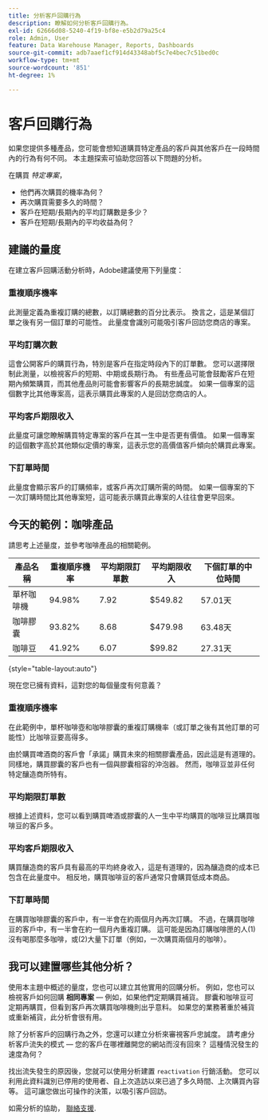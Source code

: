 ```yaml
---
title: 分析客戶回購行為
description: 瞭解如何分析客戶回購行為。
exl-id: 62666d08-5240-4f19-bf8e-e5b2d79a25c4
role: Admin, User
feature: Data Warehouse Manager, Reports, Dashboards
source-git-commit: adb7aaef1cf914d43348abf5c7e4bec7c51bed0c
workflow-type: tm+mt
source-wordcount: '851'
ht-degree: 1%

---
```


# 客戶回購行為

如果您提供多種產品，您可能會想知道購買特定產品的客戶與其他客戶在一段時間內的行為有何不同。 本主題探索可協助您回答以下問題的分析。

在購買 *特定專案*，

* 他們再次購買的機率為何？
* 再次購買需要多久的時間？
* 客戶在短期/長期內的平均訂購數是多少？
* 客戶在短期/長期內的平均收益為何？

## 建議的量度

在建立客戶回購活動分析時，Adobe建議使用下列量度：

### 重複順序機率

此測量定義為重複訂購的總數，以訂購總數的百分比表示。 換言之，這是某個訂單之後有另一個訂單的可能性。 此量度會識別可能吸引客戶回訪您商店的專案。

### 平均訂購次數

這會公開客戶的購買行為，特別是客戶在指定時段內下的訂單數。 您可以選擇限制此測量，以檢視客戶的短期、中期或長期行為。 有些產品可能會鼓勵客戶在短期內頻繁購買，而其他產品則可能會影響客戶的長期忠誠度。 如果一個專案的這個數字比其他專案高，這表示購買此專案的人是回訪您商店的人。

### 平均客戶期限收入

此量度可讓您瞭解購買特定專案的客戶在其一生中是否更有價值。 如果一個專案的這個數字高於其他類似定價的專案，這表示您的高價值客戶傾向於購買此專案。

### 下訂單時間

此量度會顯示客戶的訂購頻率，或客戶再次訂購所需的時間。 如果一個專案的下一次訂購時間比其他專案短，這可能表示購買此專案的人往往會更早回來。

## 今天的範例：咖啡產品

請思考上述量度，並參考咖啡產品的相關範例。

| **產品名稱** | **重複順序機率** | **平均期限訂單數** | **平均期限收入** | **下個訂單的中位時間** |
|-----|-----|-----|-----|-----|
| 單杯咖啡機 | 94.98% | 7.92 | $549.82 | 57.01天 |
| 咖啡膠囊 | 93.82% | 8.68 | $479.98 | 63.48天 |
| 咖啡豆 | 41.92% | 6.07 | $99.82 | 27.31天 |

{style="table-layout:auto"}

現在您已擁有資料，這對您的每個量度有何意義？

### 重複順序機率

在此範例中，單杯咖啡壺和咖啡膠囊的重複訂購機率（或訂單之後有其他訂單的可能性）比咖啡豆要高得多。

由於購買啤酒商的客戶會「承諾」購買未來的相關膠囊產品，因此這是有道理的。 同樣地，購買膠囊的客戶也有一個與膠囊相容的沖泡器。 然而，咖啡豆並非任何特定釀造商所特有。

### 平均期限訂單數

根據上述資料，您可以看到購買啤酒或膠囊的人一生中平均購買的咖啡豆比購買咖啡豆的客戶多。

### 平均客戶期限收入

購買釀造商的客戶具有最高的平均終身收入，這是有道理的，因為釀造商的成本已包含在此量度中。 相反地，購買咖啡豆的客戶通常只會購買低成本商品。

### 下訂單時間

在購買咖啡膠囊的客戶中，有一半會在約兩個月內再次訂購。 不過，在購買咖啡豆的客戶中，有一半會在約一個月內重複訂購。 這可能是因為訂購咖啡匣的人(1)沒有喝那麼多咖啡，或(2)大量下訂單（例如，一次購買兩個月的咖啡）。

## 我可以建置哪些其他分析？

使用本主題中概述的量度，您也可以建立其他實用的回購分析。 例如，您也可以檢視客戶如何回購 **相同專案**  — 例如，如果他們定期購買補貨。 膠囊和咖啡豆可定期再購買，但看到客戶再次購買咖啡機則出乎意料。 如果您的業務著重於補貨或重新補貨，此分析會很有用。

除了分析客戶的回購行為之外，您還可以建立分析來審視客戶忠誠度。 請考慮分析客戶流失的模式 — 您的客戶在哪裡離開您的網站而沒有回來？ 這種情況發生的速度為何？

找出流失發生的原因後，您就可以使用分析建置 `reactivation` 行銷活動。 您可以利用此資料識別已停用的使用者、自上次造訪以來已過了多久時間、上次購買內容等。 這可讓您做出可操作的決策，以吸引客戶回訪。

如需分析的協助， [聯絡支援](https://experienceleague.adobe.com/docs/commerce-knowledge-base/kb/troubleshooting/miscellaneous/mbi-service-policies.html).
